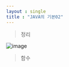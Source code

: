 ```yaml
---
layout : single
title : "JAVA의 기본02"
---
```

>정리

![image](https://user-images.githubusercontent.com/105334682/177473886-b8d537e5-0457-4d50-9d21-eacf6b6ba361.png)
>함수
